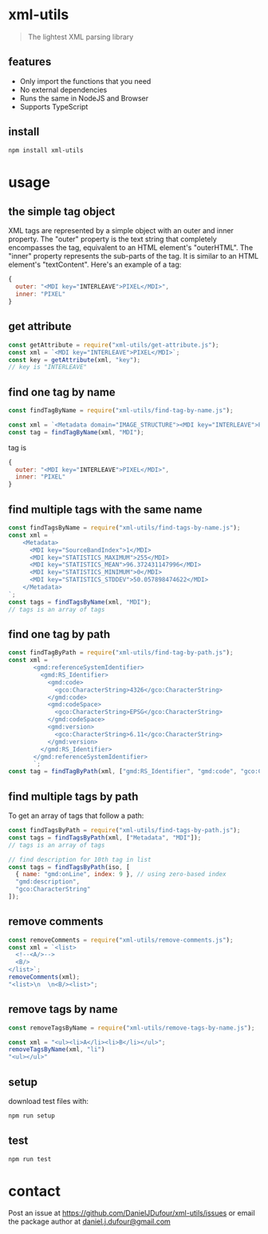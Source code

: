 # xml-utils
> The lightest XML parsing library

## features
- Only import the functions that you need
- No external dependencies
- Runs the same in NodeJS and Browser
- Supports TypeScript

## install
```bash
npm install xml-utils
```

# usage

## the simple tag object
XML tags are represented by a simple object with an outer and inner property. 
The "outer" property is the text string that completely encompasses the tag, equivalent to an HTML element's "outerHTML".
The "inner" property represents the sub-parts of the tag.  It is similar to an HTML element's "textContent".
Here's an example of a tag:
```javascript
{
  outer: "<MDI key="INTERLEAVE">PIXEL</MDI>",
  inner: "PIXEL"
}
```

## get attribute
```javascript
const getAttribute = require("xml-utils/get-attribute.js");
const xml = `<MDI key="INTERLEAVE">PIXEL</MDI>`;
const key = getAttribute(xml, "key");
// key is "INTERLEAVE"
```

## find one tag by name
```javascript
const findTagByName = require("xml-utils/find-tag-by-name.js");

const xml = `<Metadata domain="IMAGE_STRUCTURE"><MDI key="INTERLEAVE">PIXEL</MDI></Metadata>`
const tag = findTagByName(xml, "MDI");
```
tag is
```javascript
{
  outer: "<MDI key="INTERLEAVE">PIXEL</MDI>",
  inner: "PIXEL"
}
```
## find multiple tags with the same name
```javascript
const findTagsByName = require("xml-utils/find-tags-by-name.js");
const xml = `
    <Metadata>
      <MDI key="SourceBandIndex">1</MDI>
      <MDI key="STATISTICS_MAXIMUM">255</MDI>
      <MDI key="STATISTICS_MEAN">96.372431147996</MDI>
      <MDI key="STATISTICS_MINIMUM">0</MDI>
      <MDI key="STATISTICS_STDDEV">50.057898474622</MDI>
    </Metadata>
`;
const tags = findTagsByName(xml, "MDI");
// tags is an array of tags
```
## find one tag by path
```javascript
const findTagByPath = require("xml-utils/find-tag-by-path.js");
const xml = `
       <gmd:referenceSystemIdentifier>
         <gmd:RS_Identifier>
           <gmd:code>
             <gco:CharacterString>4326</gco:CharacterString>
           </gmd:code>
           <gmd:codeSpace>
             <gco:CharacterString>EPSG</gco:CharacterString>
           </gmd:codeSpace>
           <gmd:version>
             <gco:CharacterString>6.11</gco:CharacterString>
           </gmd:version>
         </gmd:RS_Identifier>
       </gmd:referenceSystemIdentifier>
       `;
const tag = findTagByPath(xml, ["gmd:RS_Identifier", "gmd:code", "gco:CharacterString"]);
```

## find multiple tags by path
To get an array of tags that follow a path:
```javascript
const findTagsByPath = require("xml-utils/find-tags-by-path.js");
const tags = findTagsByPath(xml, ["Metadata", "MDI"]);
// tags is an array of tags

// find description for 10th tag in list
const tags = findTagsByPath(iso, [
  { name: "gmd:onLine", index: 9 }, // using zero-based index
  "gmd:description",
  "gco:CharacterString"
]);
```

## remove comments
```javascript
const removeComments = require("xml-utils/remove-comments.js");
const xml = `<list>
  <!--<A/>-->
  <B/>
</list>`;
removeComments(xml);
"<list>\n  \n<B/><list>";
```

## remove tags by name
```js
const removeTagsByName = require("xml-utils/remove-tags-by-name.js");

const xml = "<ul><li>A</li><li>B</li></ul>";
removeTagsByName(xml, "li")
"<ul></ul>"
```


## setup
download test files with:
```bash
npm run setup
```

## test
```bash
npm run test
```

# contact
Post an issue at https://github.com/DanielJDufour/xml-utils/issues or email the package author at daniel.j.dufour@gmail.com
